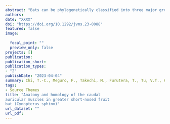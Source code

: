 ```yaml
---
abstract: "Bats can be phylogenetically classified into three major groups: pteropodids, rhinolophoids, and yangochiropterans. While rhinolophoids and yangochiropterans are capable of laryngeal echolocation, pteropodids lack this ability. Delicate ear movements are essential for echolocation behavior in bats with laryngeal echolocation. Caudal auricular muscles, especially the cervicoauricularis group, play a critical role in such ear movements. Previously, caudal auricular muscles were studied in three species of bats with laryngeal echolocation, but to our knowledge, there have been no studies on non-laryngeal echolocators, the pteropodids. Here, we describe the gross anatomy of the cervicoauricularis muscles and their innervation in Cynopterus sphinx by using diffusible iodine-based contrast-enhanced computed tomography and 3D reconstructions of immunohistochemically stained serial sections. A previous study on bats with laryngeal echolocation reported that rhinolophoids have four cervicoauricularis muscles and yangochiropterans have three. We observed three cervicoauricularis muscles in the pteropodid C. sphinx. The number of cervicoauricularis muscles and their innervation pattern were comparable to those of non-bat boreoeutherian mammals and yangochiropterans, suggesting that pteropodids, and yangochiropterans maintain the general condition of boreoeutherian mammals and that rhinolophoids have a derived condition. The unique nomenclature had been previously applied to the cervicoauricularis muscles of bats with laryngeal echolocation, but given the commonality between non-bat laurasiatherians and bats, with the exception of rhinolophoids, maintaining the conventional nomenclature (i.e., M. cervicoauricularis superficialis, M. cervicoauricularis medius, and M. cervicoauricularis profundus) is proposed for bats.Chi, T.-C., Meguro, F., Takechi, M., Furutera, T., Tu, V.T., Higashiyama, H., Sohn, J., Nojiri, T., Kimura, J., Koyabu, D. <br><b><i>The Journal of Veterinary Medical Science</i></b> (2023)"
authors:
date: "XXXX"
doi: "https://doi.org/10.1292/jvms.23-0088"
featured: false
image:
 
  focal_point: ""
  preview_only: false
projects: []
publication: 
publication_short: 
publication_types:
- "2"
publishDate: "2023-04-04"
summary: Chi, T.-C., Meguro, F., Takechi, M., Furutera, T., Tu, V.T., Higashiyama, H., Sohn, J., <b><u>Nojiri, T.</u></b>, Kimura, J., Koyabu, D. <br><b><i>The Journal of Veterinary Medical Science</i></b> (2023)<br><script type="text/javascript" src="https://d1bxh8uas1mnw7.cloudfront.net/assets/embed.js"></script><div class="altmetric-embed" data-badge-type="donut" data-altmetric-id="145408746"></div>
tags:
- Source Themes
title: "Anatomy and homology of the caudal
auricular muscles in greater short-nosed fruit
bat (Cynopterus sphinx)"
url_dataset: ""
url_pdf: 
---
```

